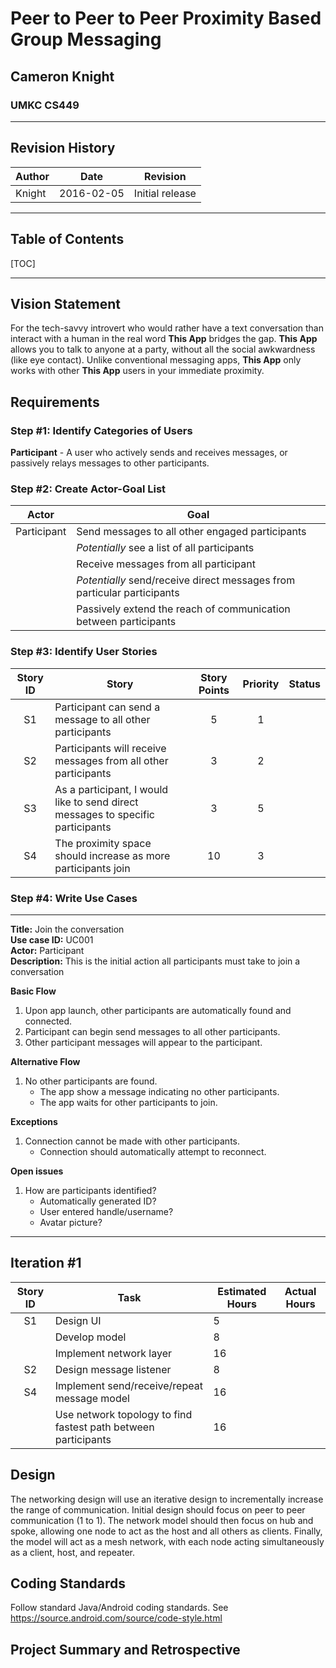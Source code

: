 # Peer to Peer to Peer Proximity Based Group Messaging
## Cameron Knight
### UMKC CS449

***

## Revision History

|Author|Date|Revision|
|---|---|---|
|Knight|2016-02-05|Initial release|

***

## Table of Contents

[TOC]

***

## Vision Statement

For the tech-savvy introvert who would rather have a text conversation than interact with a human in the real word **This App** bridges the gap. **This App** allows you to talk to anyone at a party, without all the social awkwardness (like eye contact). Unlike conventional messaging apps, **This App** only works with other **This App** users in your immediate proximity.

## Requirements

### Step #1: Identify Categories of Users

**Participant** - A user who actively sends and receives messages, or passively relays messages to other participants.

### Step #2: Create Actor-Goal List

|Actor|Goal|
|---|---|
|Participant|Send messages to all other engaged participants|
||*Potentially* see a list of all participants|
||Receive messages from all participant|
||*Potentially* send/receive direct messages from particular participants|
||Passively extend the reach of communication between participants|

### Step #3: Identify User Stories

|Story ID|Story|Story Points|Priority|Status|
|:-:|---|:-:|:-:|--:|
|S1|Participant can send a message to all other participants|5|1||
|S2|Participants will receive messages from all other participants|3|2||
|S3|As a participant, I would like to send direct messages to specific participants|3|5||
|S4|The proximity space should increase as more participants join|10|3||

### Step #4: Write Use Cases

---

**Title:** Join the conversation  
**Use case ID:** UC001  
**Actor:** Participant  
**Description:** This is the initial action all participants must take to join a conversation

**Basic Flow**

1. Upon app launch, other participants are automatically found and connected.
2. Participant can begin send messages to all other participants.
3. Other participant messages will appear to the participant.

**Alternative Flow**

1. No other participants are found.
    - The app show a message indicating no other participants.
    - The app waits for other participants to join.

**Exceptions**

1. Connection cannot be made with other participants.
    - Connection should automatically attempt to reconnect.

**Open issues**

1. How are participants identified?
    - Automatically generated ID?
    - User entered handle/username?
    - Avatar picture?

---

## Iteration #1

|Story ID|Task|Estimated Hours|Actual Hours|
|:-:|---|---|---|
|S1|Design UI|5||
||Develop model|8||
||Implement network layer|16||
|S2|Design message listener|8||
|S4|Implement send/receive/repeat message model|16||
||Use network topology to find fastest path between participants|16||


## Design

The networking design will use an iterative design to incrementally increase the range of communication. Initial design should focus on peer to peer communication (1 to 1). The network model should then focus on hub and spoke, allowing one node to act as the host and all others as clients. Finally, the model will act as a mesh network, with each node acting simultaneously as a client, host, and repeater.

## Coding Standards

Follow standard Java/Android coding standards. See <https://source.android.com/source/code-style.html>

## Project Summary and Retrospective
